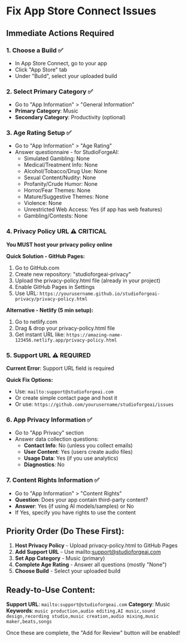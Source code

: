 # Fix App Store Connect Issues

## Immediate Actions Required

### 1. Choose a Build ✅
- In App Store Connect, go to your app
- Click "App Store" tab
- Under "Build", select your uploaded build

### 2. Select Primary Category ✅
- Go to "App Information" > "General Information"
- **Primary Category**: Music
- **Secondary Category**: Productivity (optional)

### 3. Age Rating Setup ✅
- Go to "App Information" > "Age Rating"
- Answer questionnaire - for StudioForgeAI:
  - Simulated Gambling: None
  - Medical/Treatment Info: None
  - Alcohol/Tobacco/Drug Use: None
  - Sexual Content/Nudity: None
  - Profanity/Crude Humor: None
  - Horror/Fear Themes: None
  - Mature/Suggestive Themes: None
  - Violence: None
  - Unrestricted Web Access: Yes (if app has web features)
  - Gambling/Contests: None

### 4. Privacy Policy URL ⚠️ CRITICAL
**You MUST host your privacy policy online**

**Quick Solution - GitHub Pages:**
1. Go to GitHub.com
2. Create new repository: "studioforgeai-privacy"
3. Upload the privacy-policy.html file (already in your project)
4. Enable GitHub Pages in Settings
5. Use URL: `https://yourusername.github.io/studioforgeai-privacy/privacy-policy.html`

**Alternative - Netlify (5 min setup):**
1. Go to netlify.com
2. Drag & drop your privacy-policy.html file
3. Get instant URL like: `https://amazing-name-123456.netlify.app/privacy-policy.html`

### 5. Support URL ⚠️ REQUIRED
**Current Error**: Support URL field is required

**Quick Fix Options:**
- Use: `mailto:support@studioforgeai.com`
- Or create simple contact page and host it
- Or use: `https://github.com/yourusername/studioforgeai/issues`

### 6. App Privacy Information ✅
- Go to "App Privacy" section
- Answer data collection questions:
  - **Contact Info**: No (unless you collect emails)
  - **User Content**: Yes (users create audio files)
  - **Usage Data**: Yes (if you use analytics)
  - **Diagnostics**: No

### 7. Content Rights Information ✅
- Go to "App Information" > "Content Rights"
- **Question**: Does your app contain third-party content?
- **Answer**: Yes (if using AI models/samples) or No
- If Yes, specify you have rights to use the content

## Priority Order (Do These First):

1. **Host Privacy Policy** - Upload privacy-policy.html to GitHub Pages
2. **Add Support URL** - Use mailto:support@studioforgeai.com
3. **Set App Category** - Music (primary)
4. **Complete Age Rating** - Answer all questions (mostly "None")
5. **Choose Build** - Select your uploaded build

## Ready-to-Use Content:

**Support URL**: `mailto:support@studioforgeai.com`
**Category**: Music
**Keywords**: `music production,audio editing,AI music,sound design,recording studio,music creation,audio mixing,music maker,beats,songs`

Once these are complete, the "Add for Review" button will be enabled!